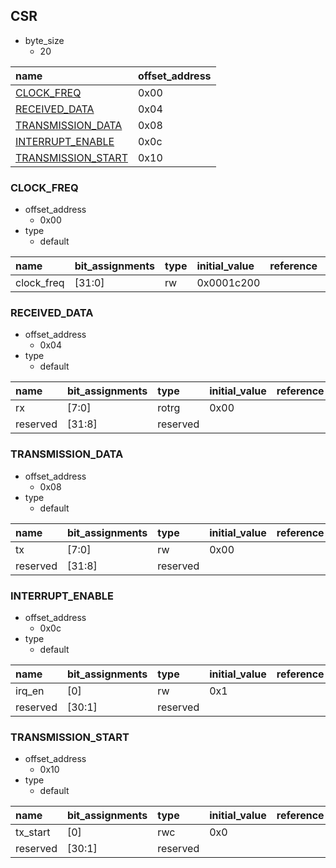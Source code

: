 ## CSR

* byte_size
    * 20

|name|offset_address|
|:--|:--|
|[CLOCK_FREQ](#CSR-CLOCK_FREQ)|0x00|
|[RECEIVED_DATA](#CSR-RECEIVED_DATA)|0x04|
|[TRANSMISSION_DATA](#CSR-TRANSMISSION_DATA)|0x08|
|[INTERRUPT_ENABLE](#CSR-INTERRUPT_ENABLE)|0x0c|
|[TRANSMISSION_START](#CSR-TRANSMISSION_START)|0x10|

### <div id="CSR-CLOCK_FREQ"></div>CLOCK_FREQ

* offset_address
    * 0x00
* type
    * default

|name|bit_assignments|type|initial_value|reference|comment|
|:--|:--|:--|:--|:--|:--|
|clock_freq|[31:0]|rw|0x0001c200|||

### <div id="CSR-RECEIVED_DATA"></div>RECEIVED_DATA

* offset_address
    * 0x04
* type
    * default

|name|bit_assignments|type|initial_value|reference|comment|
|:--|:--|:--|:--|:--|:--|
|rx|[7:0]|rotrg|0x00|||
|reserved|[31:8]|reserved||||

### <div id="CSR-TRANSMISSION_DATA"></div>TRANSMISSION_DATA

* offset_address
    * 0x08
* type
    * default

|name|bit_assignments|type|initial_value|reference|comment|
|:--|:--|:--|:--|:--|:--|
|tx|[7:0]|rw|0x00|||
|reserved|[31:8]|reserved||||

### <div id="CSR-INTERRUPT_ENABLE"></div>INTERRUPT_ENABLE

* offset_address
    * 0x0c
* type
    * default

|name|bit_assignments|type|initial_value|reference|comment|
|:--|:--|:--|:--|:--|:--|
|irq_en|[0]|rw|0x1|||
|reserved|[30:1]|reserved||||

### <div id="CSR-TRANSMISSION_START"></div>TRANSMISSION_START

* offset_address
    * 0x10
* type
    * default

|name|bit_assignments|type|initial_value|reference|comment|
|:--|:--|:--|:--|:--|:--|
|tx_start|[0]|rwc|0x0|||
|reserved|[30:1]|reserved||||
